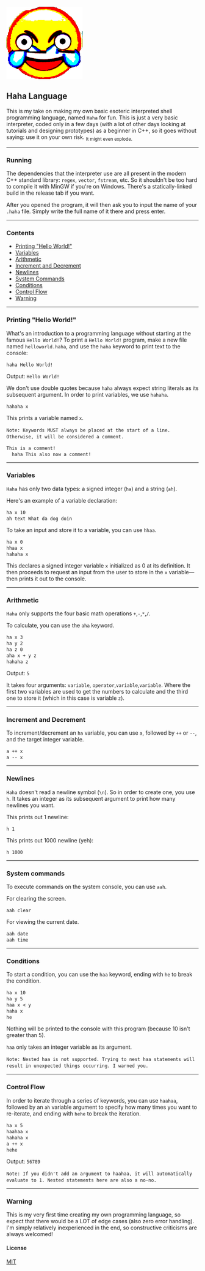 ![cover](https://github.com/vonnogadas/haha-language/blob/34b933ca02dfe7082024b0b3190284d030383bf7/images%20(41).png)
## Haha Language
This is my take on making my own basic esoteric interpreted shell programming language, named `Haha` for fun. This is just a very basic interpreter, coded only in a few days (with a lot of other days looking at tutorials and designing prototypes) as a beginner in C++, so it goes without saying: use it on your own risk. <sub>It might even explode.</sub>




---

### Running
The dependencies that the interpreter use are all present in the modern C++ standard library: `regex`, `vector`, `fstream`, etc. So it shouldn't be too hard to compile it with MinGW if you're on Windows. There's a statically-linked build in the release tab if you want.

After you opened the program, it will then ask you to input the name of your `.haha` file. Simply write the full name of it there and press enter.




---


### Contents
- [Printing "Hello World!"](#pri)
- [Variables](#var)
- [Arithmetic](#art)
- [Increment and Decrement](#inc)
- [Newlines](#new)
- [System Commands](#sys)
- [Conditions](#con)
- [Control Flow](#cont)
- [Warning](#war)



---

### <a id="pri">Printing "Hello World!"</a>
What's an introduction to a programming language without starting at the famous `Hello World!`? To print a `Hello World!` program, make a new file named `helloworld.haha`, and use the `haha` keyword to print text to the console:

```
haha Hello World!
```
Output: `Hello World!`

We don't use double quotes because `haha` always expect string literals as its subsequent argument. In order to print variables, we use `hahaha`.

```
hahaha x
```
This prints a variable named `x`.

`Note: Keywords MUST always be placed at the start of a line. Otherwise, it will be considered a comment.`

```
This is a comment!
  haha This also now a comment!
```

---

### <a id="var">Variables</a>
`Haha` has only two data types: a signed integer (`ha`) and a string (`ah`).

Here's an example of a variable declaration:
```
ha x 10
ah text What da dog doin
```

To take an input and store it to a variable, you can use `hhaa`.

```
ha x 0
hhaa x
hahaha x
```

This declares a signed integer variable `x` initialized as 0 at its definition. It then proceeds to request an input from the user to store in the `x` variable— then prints it out to the console.

---


### <a id="art">Arithmetic</a>
`Haha` only supports the four basic math operations `+`,`-`,`*`,`/`.

To calculate, you can use the `aha` keyword. 
```
ha x 3
ha y 2
ha z 0
aha x + y z
hahaha z
```
Output: `5`


It takes four arguments: `variable`, `operator`,`variable`,`variable`. Where the first two variables are used to get the numbers to calculate and the third one to store it (which in this case is variable `z`).


---

### <a id="inc">Increment and Decrement</a>
To increment/decrement an `ha` variable, you can use `a`, followed by `++` or `--`, and the target integer variable.

```
a ++ x
a -- x
```

---

### <a id="new">Newlines</new>

`Haha` doesn't read a newline symbol (`\n`). So in order to create one, you use `h`. It takes an integer as its subsequent argument to print how many newlines you want.

This prints out 1 newline:
```
h 1
```

This prints out 1000 newline (yeh):
```
h 1000
```
---

### <a id="sys">System commands</sys>
To execute commands on the system console, you can use `aah`.


For clearing the screen.
```
aah clear
```

For viewing the current date.
```
aah date
aah time
```

---

### <a id="con">Conditions</a>
To start a condition, you can use the `haa` keyword, ending with `he` to break the condition.

```
ha x 10
ha y 5
haa x < y
haha x
he
```
Nothing will be printed to the console with this program (because 10 isn't greater than 5).

`haa` only takes an integer variable as its argument.

`Note: Nested haa is not supported. Trying to nest haa statements will result in unexpected things occurring. I warned you.`

---

### <a id="cont">Control Flow</a>
In order to iterate through a series of keywords, you can use `haahaa`, followed by an `ah` variable argument to specify how many times you want to re-iterate, and ending with `hehe` to break the iteration.

```
ha x 5
haahaa x
hahaha x
a ++ x
hehe
```
Output: `56789`

`Note: If you didn't add an argument to haahaa, it will automatically evaluate to 1. Nested statements here are also a no-no.`



---

### <a id="war">Warning</a>
This is my very first time creating my own programming language, so expect that there would be a LOT of edge cases (also zero error handling).  I'm simply relatively inexperienced in the end, so constructive criticisms are always welcomed!

#### License
[MIT](https://github.com/vonnogadas/haha-language/blob/main/LICENSE)
